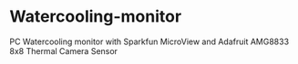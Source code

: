 # Watercooling-monitor
PC Watercooling monitor with Sparkfun MicroView and Adafruit AMG8833 8x8 Thermal Camera Sensor
